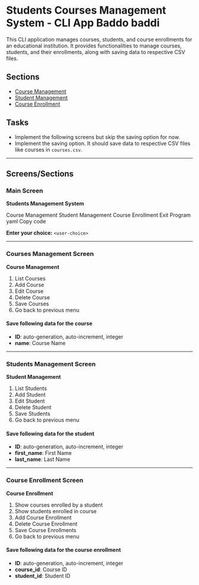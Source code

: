 # Students Courses Management System - CLI App Baddo baddi

This CLI application manages courses, students, and course enrollments for an educational institution. It provides functionalities to manage courses, students, and their enrollments, along with saving data to respective CSV files.

## Sections

- [Course Management](#course-management)
- [Student Management](#student-management)
- [Course Enrollment](#course-enrollment)

## Tasks

- Implement the following screens but skip the saving option for now.
- Implement the saving option. It should save data to respective CSV files like courses in `courses.csv`.

---

## Screens/Sections

### Main Screen

**Students Management System**

Course Management
Student Management
Course Enrollment
Exit Program
yaml
Copy code

**Enter your choice:** `<user-choice>`

---

### Courses Management Screen

**Course Management**

1. List Courses
2. Add Course
3. Edit Course
4. Delete Course
5. Save Courses
6. Go back to previous menu


#### Save following data for the course

- **ID**: auto-generation, auto-increment, integer
- **name**: Course Name

---

### Students Management Screen

**Student Management**

1. List Students
2. Add Student
3. Edit Student
4. Delete Student
5. Save Students
6. Go back to previous menu


#### Save following data for the student

- **ID**: auto-generation, auto-increment, integer
- **first_name**: First Name
- **last_name**: Last Name

---

### Course Enrollment Screen

**Course Enrollment**

1. Show courses enrolled by a student
2. Show students enrolled in course
3. Add Course Enrollment
4. Delete Course Enrollment
5. Save Course Enrollments
6. Go back to previous menu

#### Save following data for the course enrollment

- **ID**: auto-generation, auto-increment, integer
- **course_id**: Course ID
- **student_id**: Student ID
